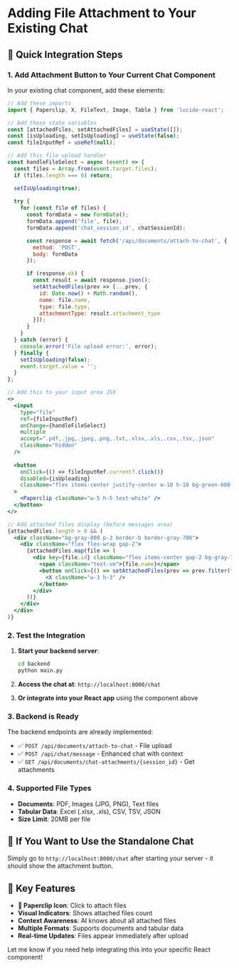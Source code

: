 # Adding File Attachment to Your Existing Chat

## 🚀 Quick Integration Steps

### 1. **Add Attachment Button to Your Current Chat Component**

In your existing chat component, add these elements:

```jsx
// Add these imports
import { Paperclip, X, FileText, Image, Table } from 'lucide-react';

// Add these state variables
const [attachedFiles, setAttachedFiles] = useState([]);
const [isUploading, setIsUploading] = useState(false);
const fileInputRef = useRef(null);

// Add this file upload handler
const handleFileSelect = async (event) => {
  const files = Array.from(event.target.files);
  if (files.length === 0) return;

  setIsUploading(true);
  
  try {
    for (const file of files) {
      const formData = new FormData();
      formData.append('file', file);
      formData.append('chat_session_id', chatSessionId);

      const response = await fetch('/api/documents/attach-to-chat', {
        method: 'POST',
        body: formData
      });

      if (response.ok) {
        const result = await response.json();
        setAttachedFiles(prev => [...prev, {
          id: Date.now() + Math.random(),
          name: file.name,
          type: file.type,
          attachmentType: result.attachment_type
        }]);
      }
    }
  } catch (error) {
    console.error('File upload error:', error);
  } finally {
    setIsUploading(false);
    event.target.value = '';
  }
};

// Add this to your input area JSX
<>
  <input
    type="file"
    ref={fileInputRef}
    onChange={handleFileSelect}
    multiple
    accept=".pdf,.jpg,.jpeg,.png,.txt,.xlsx,.xls,.csv,.tsv,.json"
    className="hidden"
  />
  
  <button
    onClick={() => fileInputRef.current?.click()}
    disabled={isUploading}
    className="flex items-center justify-center w-10 h-10 bg-green-600 hover:bg-green-700 rounded-lg"
  >
    <Paperclip className="w-5 h-5 text-white" />
  </button>
</>

// Add attached files display (before messages area)
{attachedFiles.length > 0 && (
  <div className="bg-gray-800 p-3 border-b border-gray-700">
    <div className="flex flex-wrap gap-2">
      {attachedFiles.map(file => (
        <div key={file.id} className="flex items-center gap-2 bg-gray-700 rounded px-2 py-1">
          <span className="text-sm">{file.name}</span>
          <button onClick={() => setAttachedFiles(prev => prev.filter(f => f.id !== file.id))}>
            <X className="w-3 h-3" />
          </button>
        </div>
      ))}
    </div>
  </div>
)}
```

### 2. **Test the Integration**

1. **Start your backend server**:
   ```bash
   cd backend
   python main.py
   ```

2. **Access the chat at**: `http://localhost:8000/chat`

3. **Or integrate into your React app** using the component above

### 3. **Backend is Ready**

The backend endpoints are already implemented:
- ✅ `POST /api/documents/attach-to-chat` - File upload
- ✅ `POST /api/chat/message` - Enhanced chat with context
- ✅ `GET /api/documents/chat-attachments/{session_id}` - Get attachments

### 4. **Supported File Types**

- **Documents**: PDF, Images (JPG, PNG), Text files
- **Tabular Data**: Excel (.xlsx, .xls), CSV, TSV, JSON
- **Size Limit**: 20MB per file

## 🔧 **If You Want to Use the Standalone Chat**

Simply go to `http://localhost:8000/chat` after starting your server - it should show the attachment button.

## 🎯 **Key Features**

- **📎 Paperclip Icon**: Click to attach files
- **Visual Indicators**: Shows attached files count
- **Context Awareness**: AI knows about all attached files
- **Multiple Formats**: Supports documents and tabular data
- **Real-time Updates**: Files appear immediately after upload

Let me know if you need help integrating this into your specific React component!